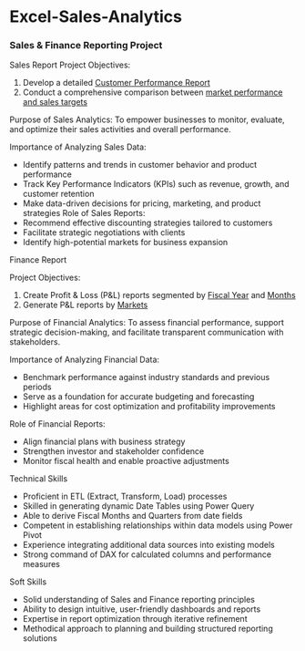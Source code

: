 # Excel-Sales-Analytics
### Sales & Finance Reporting Project
Sales Report
Project Objectives:
1. Develop a detailed [Customer Performance Report](https://github.com/Madansai-31/Excel-Sales-Analytics/blob/main/Customer%20Performance%20report.pdf)
2. Conduct a comprehensive comparison between [market performance and sales targets](https://github.com/Madansai-31/Excel-Sales-Analytics/blob/main/Market%20Performance%20vs%20Target.pdf)

Purpose of Sales Analytics:
To empower businesses to monitor, evaluate, and optimize their sales activities and overall performance.

Importance of Analyzing Sales Data:
- Identify patterns and trends in customer behavior and product performance
- Track Key Performance Indicators (KPIs) such as revenue, growth, and customer retention
- Make data-driven decisions for pricing, marketing, and product strategies
Role of Sales Reports:
- Recommend effective discounting strategies tailored to customers
- Facilitate strategic negotiations with clients
- Identify high-potential markets for business expansion

Finance Report

Project Objectives:
1. Create Profit & Loss (P&L) reports segmented by [Fiscal Year](https://github.com/Madansai-31/Excel-Sales-Analytics/blob/main/P%20%26%20L%20statement%20by%20Fiscal%20Year.pdf) and [Months](https://github.com/Madansai-31/Excel-Sales-Analytics/blob/main/P%20%26%20L%20statement%20by%20Fiscal%20Month.pdf)
2. Generate P&L reports by [Markets](https://github.com/Madansai-31/Excel-Sales-Analytics/blob/main/P%20%26%20L%20statement%20by%20Market.pdf)

Purpose of Financial Analytics:
To assess financial performance, support strategic decision-making, and facilitate transparent communication
with stakeholders.

Importance of Analyzing Financial Data:
- Benchmark performance against industry standards and previous periods
- Serve as a foundation for accurate budgeting and forecasting
- Highlight areas for cost optimization and profitability improvements

Role of Financial Reports:
- Align financial plans with business strategy
- Strengthen investor and stakeholder confidence
- Monitor fiscal health and enable proactive adjustments

Technical Skills
- Proficient in ETL (Extract, Transform, Load) processes
- Skilled in generating dynamic Date Tables using Power Query
- Able to derive Fiscal Months and Quarters from date fields
- Competent in establishing relationships within data models using Power Pivot
- Experience integrating additional data sources into existing models
- Strong command of DAX for calculated columns and performance measures

Soft Skills
- Solid understanding of Sales and Finance reporting principles
- Ability to design intuitive, user-friendly dashboards and reports
- Expertise in report optimization through iterative refinement
- Methodical approach to planning and building structured reporting solutions
